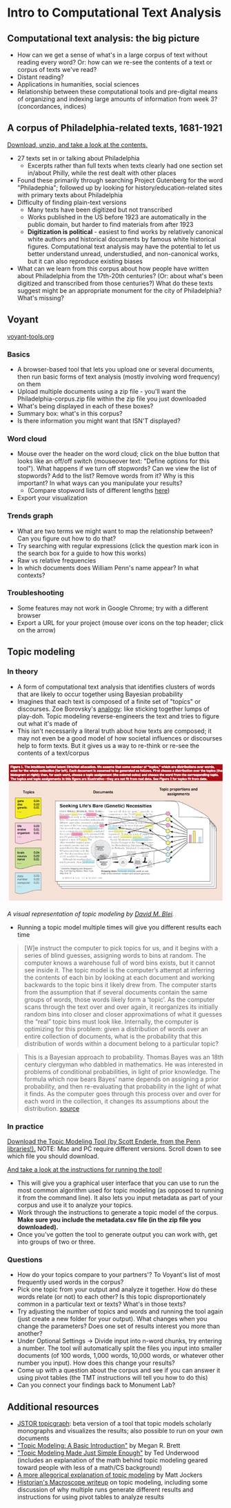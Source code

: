 # Intro to Computational Text Analysis

## Computational text analysis: the big picture

+ How can we get a sense of what's in a large corpus of text without reading every word? Or: how can we re-see the contents of a text or corpus of texts we've read?
+ Distant reading?
+ Applications in humanities, social sciences
+ Relationship between these computational tools and pre-digital means of organizing and indexing large amounts of information from week 3? (concordances, indices)

## A corpus of Philadelphia-related texts, 1681-1921

[Download, unzip, and take a look at the contents.](https://github.com/dsfellows/dsfellows/blob/master/week_9_materials.zip)

+ 27 texts set in or talking about Philadelphia
  + Excerpts rather than full texts when texts clearly had one section set in/about Philly, while the rest dealt with other places
+ Found these primarily through searching Project Gutenberg for the word "Philadephia"; followed up by looking for history/education-related sites with primary texts about Philadelphia
+ Difficulty of finding plain-text versions
  + Many texts have been digitized but not transcribed
  + Works published in the US before 1923 are automatically in the public domain, but harder to find materials from after 1923
  + **Digitization is political** - easiest to find works by relatively canonical white authors and historical documents by famous white historical figures. Computational text analysis may have the potential to let us better understand unread, understudied, and non-canonical works, but it can also reproduce existing biases
+ What can we learn from this corpus about how people have written about Philadelphia from the 17th-20th centuries? (Or: about what's been digitized and transcribed from those centuries?) What do these texts suggest might be an appropriate monument for the city of Philadelphia? What's missing?

## Voyant

[voyant-tools.org](http://voyant-tools.org/)

### Basics
+ A browser-based tool that lets you upload one or several documents, then run basic forms of text analysis (mostly involving word frequency) on them
+ Upload multiple documents using a zip file - you'll want the Philadelphia-corpus.zip file within the zip file you just downloaded
+ What's being displayed in each of these boxes?
+ Summary box: what's in this corpus?
+ Is there information you might want that ISN'T displayed?

### Word cloud
+ Mouse over the header on the word cloud; click on the blue button that looks like an off/off switch (mouseover text: "Define options for this tool"). What happens if we turn off stopwords? Can we view the list of stopwords? Add to the list? Remove words from it? Why is this important? In what ways can you manipulate your results?
  + (Compare stopword lists of different lengths [here](http://www.ranks.nl/stopwords/))
+ Export your visualization

### Trends graph
+ What are two terms we might want to map the relationship between? Can you figure out how to do that?
+ Try searching with regular expressions (click the question mark icon in the search box for a guide to how this works)
+ Raw vs relative frequencies
+ In which documents does William Penn's name appear? In what contexts?

### Troubleshooting
+ Some features may not work in Google Chrome; try with a different browser
+ Export a URL for your project (mouse over icons on the top header; click on the arrow)

## Topic modeling

### In theory
+ A form of computational text analysis that identifies clusters of words that are likely to occur together using Bayesian probability
+ Imagines that each text is composed of a finite set of "topics" or discourses. Zoe Borovsky's [analogy](http://miriamposner.com/blog/very-basic-strategies-for-interpreting-results-from-the-topic-modeling-tool/): like sticking together lumps of play-doh. Topic modeling reverse-engineers the text and tries to figure out what it's made of
+ This isn't necessarily a literal truth about how texts are composed; it may not even be a good model of how societal influences or discourses help to form texts. But it gives us a way to re-think or re-see the contents of a text/corpus

![Visual representation of topic modeling](https://github.com/dsfellows/dsfellows/blob/master/Blei_topicmodel.png)

*A visual representation of topic modeling by [David M. Blei](http://www.cs.princeton.edu/~blei/papers/Blei2012.pdf).*

+ Running a topic model multiple times will give you different results each time

> [W]e instruct the computer to pick topics for us, and it begins with a series of blind guesses, assigning words to bins at random. The computer knows a warehouse full of word bins exists, but it cannot see inside it. The topic model is the computer’s attempt at inferring the contents of each bin by looking at each document and working backwards to the topic bins it likely drew from. The computer starts from the assumption that if several documents contain the same groups of words, those words likely form a ‘topic’. As the computer scans through the text over and over again, it reorganizes its initially random bins into closer and closer approximations of what it guesses the “real” topic bins must look like. Internally, the computer is optimizing for this problem: given a distribution of words over an entire collection of documents, what is the probability that this distribution of words within a document belong to a particular topic?

> This is a Bayesian approach to probability. Thomas Bayes was an 18th century clergyman who dabbled in mathematics. He was interested in problems of conditional probabilities, in light of prior knowledge. The formula which now bears Bayes’ name depends on assigning a prior probability, and then re-evaluating that probability in the light of what it finds. As the computer goes through this process over and over for each word in the collection, it changes its assumptions about the distribution. [source](http://www.themacroscope.org/?page_id=553)

### In practice

[Download the Topic Modeling Tool (by Scott Enderle, from the Penn libraries!).](https://github.com/senderle/topic-modeling-tool) NOTE: Mac and PC require different versions. Scroll down to see which file you should download.

[And take a look at the instructions for running the tool!](https://senderle.github.io/topic-modeling-tool/documentation/2017/01/06/quickstart.html)

+ This will give you a graphical user interface that you can use to run the most common algorithm used for topic modeling (as opposed to running it from the command line). It also lets you input metadata as part of your corpus and use it to analyze your topics.
+ Work through the instructions to generate a topic model of the corpus. **Make sure you include the metadata.csv file (in the zip file you downloaded).**
+ Once you've gotten the tool to generate output you can work with, get into groups of two or three.

### Questions
+ How do your topics compare to your partners'? To Voyant's list of most frequently used words in the corpus?
+ Pick one topic from your output and analyze it together. How do these words relate (or not) to each other? Is this topic disproportionately common in a particular text or texts? What's in those texts?
+ Try adjusting the number of topics and words and running the tool again (just create a new folder for your output). What changes when you change the parameters? Does one set of results interest you more than another?
+ Under Optional Settings -> Divide input into n-word chunks, try entering a number. The tool will automatically split the files you input into smaller documents (of 100 words, 1,000 words, 10,000 words, or whatever other number you input). How does this change your results?
+ Come up with a question about the corpus and see if you can answer it using pivot tables (the TMT instructions will tell you how to do this)
+ Can you connect your findings back to Monument Lab?

## Additional resources
+ [JSTOR topicgraph](https://labs.jstor.org/topicgraph/): beta version of a tool that topic models scholarly monographs and visualizes the results; also possible to run on your own documents
+ ["Topic Modeling: A Basic Introduction"](http://journalofdigitalhumanities.org/2-1/topic-modeling-a-basic-introduction-by-megan-r-brett/) by Megan R. Brett
+ ["Topic Modeling Made Just Simple Enough"](https://tedunderwood.com/2012/04/07/topic-modeling-made-just-simple-enough/) by Ted Underwood (includes an explanation of the math behind topic modeling geared toward people with less of a math/CS background)
+ [A more allegorical explanation of topic modeling](http://www.matthewjockers.net/2011/09/29/the-lda-buffet-is-now-open-or-latent-dirichlet-allocation-for-english-majors/) by Matt Jockers
+ [Historian's Macroscope writeup](http://www.themacroscope.org/?page_id=553) on topic modeling, including some discussion of why multiple runs generate different results and instructions for using pivot tables to analyze results
